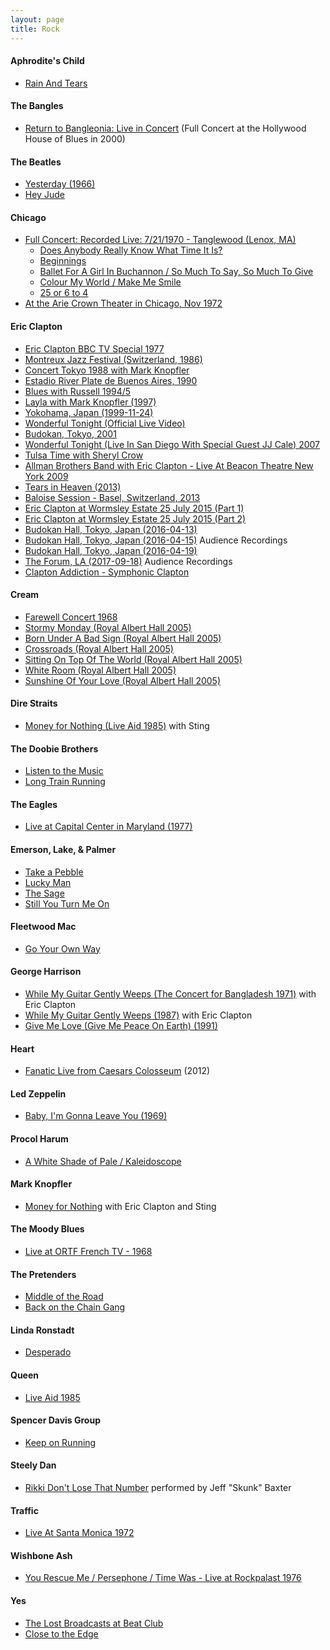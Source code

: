 ```yaml
---
layout: page
title: Rock
---
```


#### Aphrodite's Child
- [Rain And Tears](https://youtu.be/7t7ZNkkNdBM)

#### The Bangles
- [Return to Bangleonia: Live in Concert](https://youtu.be/peSRbbRex0Y) (Full Concert at the Hollywood House of Blues in 2000)

#### The Beatles
- [Yesterday (1966)](https://youtu.be/4YWyFIzSeXI)
- [Hey Jude](https://youtu.be/A_MjCqQoLLA)

#### Chicago
- [Full Concert: Recorded Live: 7/21/1970 - Tanglewood (Lenox, MA)](https://youtu.be/_oAoSZ2y1cw)
  - [Does Anybody Really Know What Time It Is?](https://youtu.be/jgF_ycCmF18)
  - [Beginnings](https://youtu.be/pizRRft3_8Y)
  - [Ballet For A Girl In Buchannon / So Much To Say, So Much To Give](https://youtu.be/1t-h7EN6WTM)
  - [Colour My World / Make Me Smile](https://youtu.be/pKvNoC0SRoY)
  - [25 or 6 to 4](https://youtu.be/7uAUoz7jimg)
- [At the Arie Crown Theater in Chicago, Nov 1972](https://youtu.be/taeQZjUJ_0A)

#### Eric Clapton
- [Eric Clapton BBC TV Special 1977](https://youtu.be/466rT-dUaEM)
- [Montreux Jazz Festival (Switzerland, 1986)](https://youtu.be/MQrxeTD_BEM)
- [Concert Tokyo 1988 with Mark Knopfler](https://youtu.be/V8cYfdZJoD0)
- [Estadio River Plate de Buenos Aires, 1990](https://youtu.be/o_YM8TggJXw)
- [Blues with Russell 1994/5](https://youtu.be/KP5Zn-onAk0)
- [Layla with Mark Knopfler (1997)](https://youtu.be/8ka-pi78q0I)
- [Yokohama, Japan (1999-11-24)](https://youtu.be/hwv6u6DfcEs)
- [Wonderful Tonight (Official Live Video)](https://youtu.be/vUSzL2leaFM)
- [Budokan, Tokyo, 2001](https://youtu.be/3FE70D5mRp0)
- [Wonderful Tonight (Live In San Diego With Special Guest JJ Cale) 2007](https://youtu.be/KIzOxTCOc_0)
- [Tulsa Time with Sheryl Crow](https://youtu.be/oV2zv6sVD_o)
- [Allman Brothers Band with Eric Clapton - Live At Beacon Theatre New York 2009](https://youtu.be/pb22MYqdugE)
- [Tears in Heaven (2013)](https://youtu.be/VmLQes4tmtM)
- [Baloise Session - Basel, Switzerland, 2013](https://youtu.be/Zkktyon361E)
- [Eric Clapton at Wormsley Estate 25 July 2015 (Part 1)](https://youtu.be/X0iH2ZfUGik)
- [Eric Clapton at Wormsley Estate 25 July 2015 (Part 2)](https://youtu.be/NTWGEG5NSTI)
- [Budokan Hall, Tokyo, Japan (2016-04-13)](https://youtu.be/JZKCmChXJoM)
- [Budokan Hall, Tokyo, Japan (2016-04-15)](https://youtu.be/7yCNh7G1jdQ) Audience Recordings
- [Budokan Hall, Tokyo, Japan (2016-04-19)](https://youtu.be/o1kqmDawCGA)
- [The Forum, LA (2017-09-18)](https://youtu.be/_XDnniQkBtg) Audience Recordings 
- [Clapton Addiction - Symphonic Clapton](https://youtu.be/cVHJpWp1wM8)

#### Cream
- [Farewell Concert 1968](https://youtu.be/-_gC2V_nbK8)
- [Stormy Monday (Royal Albert Hall 2005)](https://youtu.be/r8S7Nn6si0E)
- [Born Under A Bad Sign (Royal Albert Hall 2005)](https://youtu.be/uEGVtbgYx2I)
- [Crossroads (Royal Albert Hall 2005)](https://youtu.be/DES2KOq5SoE)
- [Sitting On Top Of The World (Royal Albert Hall 2005)](https://youtu.be/64-mvAXJJj4)
- [White Room (Royal Albert Hall 2005)](https://youtu.be/dCc00pX_pFA)
- [Sunshine Of Your Love (Royal Albert Hall 2005)](https://youtu.be/cYYeM_t6b5c)

#### Dire Straits
- [Money for Nothing (Live Aid 1985)](https://youtu.be/JcqhvPNiJzo) with Sting

#### The Doobie Brothers
- [Listen to the Music](https://youtu.be/c2VEdIxX42g)
- [Long Train Running](https://youtu.be/eIi_GbFa_nw)

#### The Eagles
- [Live at Capital Center in Maryland (1977)](https://www.youtube.com/watch?v=e2nwt5sJRVQ)

#### Emerson, Lake, & Palmer
- [Take a Pebble](https://youtu.be/IaYsgjn82GA)
- [Lucky Man](https://youtu.be/Nm7-cysfE2c)
- [The Sage](https://youtu.be/7JrX4HQ5_Gw)
- [Still You Turn Me On](https://youtu.be/yoxHGxQw9ws)

#### Fleetwood Mac
- [Go Your Own Way](https://youtu.be/qxa851vAJtI)

#### George Harrison
- [While My Guitar Gently Weeps (The Concert for Bangladesh 1971)](https://youtu.be/A8CivPhu0fw) with Eric Clapton
- [While My Guitar Gently Weeps (1987)](https://youtu.be/i8rVI7AMKiY) with Eric Clapton
- [Give Me Love (Give Me Peace On Earth) (1991)](https://youtu.be/EjHLxTGn--s)

#### Heart
- [Fanatic Live from Caesars Colosseum](https://youtu.be/4GCN5qhc5yM) (2012)

#### Led Zeppelin
- [Baby, I'm Gonna Leave You (1969)](https://youtu.be/fODt3iBXNv4)

#### Procol Harum
- [A White Shade of Pale / Kaleidoscope](https://youtu.be/valL7JWjVB4)

#### Mark Knopfler
- [Money for Nothing](https://youtu.be/6D6cw8Ob2sk) with Eric Clapton and Sting

#### The Moody Blues
- [Live at ORTF French TV - 1968](https://youtu.be/OsWFme59YaM)

#### The Pretenders
- [Middle of the Road](https://youtu.be/cVry7uMud1o)
- [Back on the Chain Gang](https://youtu.be/okvl-9svtS0)

#### Linda Ronstadt
- [Desperado](https://youtu.be/wpbiCVmjfrU)

#### Queen
- [Live Aid 1985](https://youtu.be/HktW217yGTw)

#### Spencer Davis Group
- [Keep on Running](https://youtu.be/iLfyL-_0g3s)

#### Steely Dan
- [Rikki Don't Lose That Number](https://youtu.be/6xN0hmNS_IU) performed by Jeff "Skunk" Baxter

#### Traffic
- [Live At Santa Monica 1972](https://youtu.be/sSLdcL4LJBQ)

#### Wishbone Ash
- [You Rescue Me / Persephone / Time Was - Live at Rockpalast 1976](https://youtu.be/PFPaRUXkAmU)

#### Yes
- [The Lost Broadcasts at Beat Club]()
- [Close to the Edge](https://youtu.be/Ne317y_eOYs)
